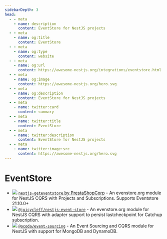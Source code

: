 ```yaml
---
sidebarDepth: 3
head:
  - - meta
    - name: description
      content: EventStore for NestJS projects
  - - meta
    - name: og:title
      content: EventStore
  - - meta
    - name: og:type
      content: website
  - - meta
    - name: og:url
      content: https://awesome-nestjs.org/integrations/eventstore.html
  - - meta
    - name: og:image
      content: https://awesome-nestjs.org/hero.svg
  - - meta
    - name: og:description
      content: EventStore for NestJS projects
  - - meta
    - name: twitter:card
      content: summary
  - - meta
    - name: twitter:title
      content: EventStore
  - - meta
    - name: twitter:description
      content: EventStore for NestJS projects
  - - meta
    - name: twitter:image:src
      content: https://awesome-nestjs.org/hero.svg
---
```


# EventStore

- ![](https://img.shields.io/github/stars/PrestaShopCorp/nestjs-geteventstore.svg?style=flat-square) [`nestjs-geteventstore` by PrestaShopCorp](https://github.com/PrestaShopCorp/nestjs-geteventstore) - An evenstore.org module for NestJS CQRS with Projects and Subscriptions. Supports Eventstore 21.10.0+
- ![](https://img.shields.io/github/stars/juicycleff/nestjs-event-store.svg?style=flat-square) [`@juicycleff/nestjs-event-store`](https://github.com/juicycleff/nestjs-event-store) - An evenstore.org module for NestJS CQRS with adapter support to persist lastcheckpoint for Catchup subscription.
- ![](https://img.shields.io/github/stars/ocoda/event-sourcing.svg?style=flat-square) [`@ocoda/event-sourcing`](https://github.com/ocoda/event-sourcing) - An Event Sourcing and CQRS module for NestJS with support for MongoDB and DynamoDB.
